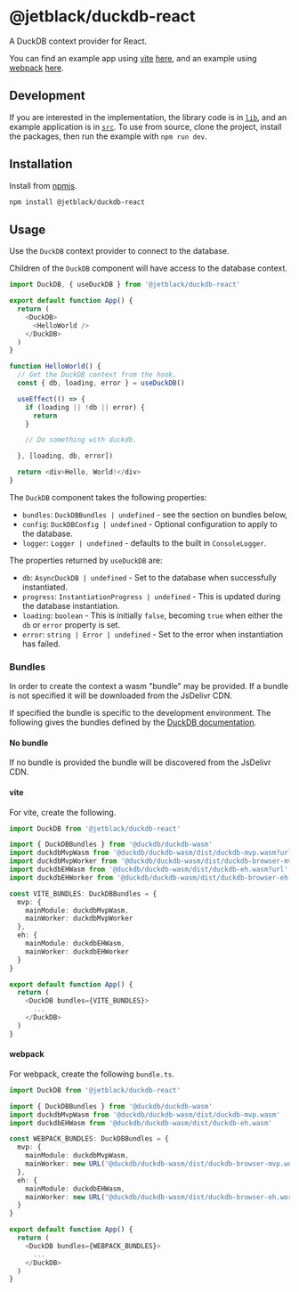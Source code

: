 # @jetblack/duckdb-react

A DuckDB context provider for React.

You can find an example app using [vite](https://vitejs.dev/) [here](https://github.com/rob-blackbourn/demo-duckdb-react-vite),
and an example using [webpack](https://webpack.js.org/) [here](https://github.com/rob-blackbourn/demo-duckdb-react-webpack).

## Development

If you are interested in the implementation, the library code is in [`lib`](./lib),
and an example application is in [`src`](./src). To use from source, clone the
project, install the packages, then run the example with `npm run dev`.

## Installation

Install from [npmjs](https://www.npmjs.com/package/@jetblack/duckdb-react).

```bash
npm install @jetblack/duckdb-react
```

## Usage

Use the `DuckDB` context provider to connect to the database.

Children of the `DuckDB` component will have access to the database context.

```typescript
import DuckDB, { useDuckDB } from '@jetblack/duckdb-react'

export default function App() {
  return (
    <DuckDB>
      <HelloWorld />
    </DuckDB>
  )
}

function HelloWorld() {
  // Get the DuckDB context from the hook.
  const { db, loading, error } = useDuckDB()

  useEffect(() => {
    if (loading || !db || error) {
      return
    }

    // Do something with duckdb.

  }, [loading, db, error])

  return <div>Hello, World!</div>
}

```

The `DuckDB` component takes the following properties:

* `bundles`: `DuckDBBundles | undefined` - see the section on bundles below,
* `config`: `DuckDBConfig | undefined` - Optional configuration to apply to the database.
* `logger`: `Logger | undefined` - defaults to the built in `ConsoleLogger`.

The properties returned by `useDuckDB` are:

* `db`: `AsyncDuckDB | undefined` - Set to the database when successfully instantiated.
* `progress`: `InstantiationProgress | undefined` - This is updated during the database instantiation.
* `loading`: `boolean` - This is initially `false`, becoming `true` when either the `db` or `error` property is set.
* `error`: `string | Error | undefined` - Set to the error when instantiation has failed.

### Bundles

In order to create the context a wasm "bundle" may be provided. If a bundle is
not specified it will be downloaded from the JsDelivr CDN.

If specified the bundle is specific to the development environment. The following
gives the bundles defined by the [DuckDB documentation](https://duckdb.org/docs/api/wasm/instantiation).

#### No bundle

If no bundle is provided the bundle will be discovered from the JsDelivr CDN.

#### vite

For vite, create the following.

```typescript
import DuckDB from '@jetblack/duckdb-react'

import { DuckDBBundles } from '@duckdb/duckdb-wasm'
import duckdbMvpWasm from '@duckdb/duckdb-wasm/dist/duckdb-mvp.wasm?url'
import duckdbMvpWorker from '@duckdb/duckdb-wasm/dist/duckdb-browser-mvp.worker.js?url'
import duckdbEHWasm from '@duckdb/duckdb-wasm/dist/duckdb-eh.wasm?url'
import duckdbEHWorker from '@duckdb/duckdb-wasm/dist/duckdb-browser-eh.worker.js?url'

const VITE_BUNDLES: DuckDBBundles = {
  mvp: {
    mainModule: duckdbMvpWasm,
    mainWorker: duckdbMvpWorker
  },
  eh: {
    mainModule: duckdbEHWasm,
    mainWorker: duckdbEHWorker
  }
}

export default function App() {
  return (
    <DuckDB bundles={VITE_BUNDLES}>
      ...
    </DuckDB>
  )
}
```

#### webpack

For webpack, create the following `bundle.ts`.

```typescript bundle.js
import DuckDB from '@jetblack/duckdb-react'

import { DuckDBBundles } from '@duckdb/duckdb-wasm'
import duckdbMvpWasm from '@duckdb/duckdb-wasm/dist/duckdb-mvp.wasm'
import duckdbEHWasm from '@duckdb/duckdb-wasm/dist/duckdb-eh.wasm'

const WEBPACK_BUNDLES: DuckDBBundles = {
  mvp: {
    mainModule: duckdbMvpWasm,
    mainWorker: new URL('@duckdb/duckdb-wasm/dist/duckdb-browser-mvp.worker.js', import.meta.url).toString(),
  },
  eh: {
    mainModule: duckdbEHWasm,
    mainWorker: new URL('@duckdb/duckdb-wasm/dist/duckdb-browser-eh.worker.js', import.meta.url).toString(),
  }
}

export default function App() {
  return (
    <DuckDB bundles={WEBPACK_BUNDLES}>
      ...
    </DuckDB>
  )
}
```
